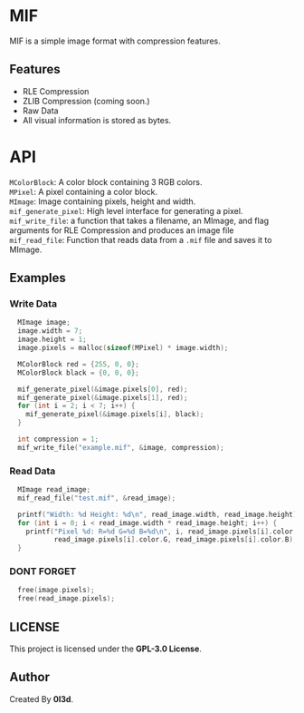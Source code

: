 # MIF

MIF is a simple image format with compression features.

## Features

- RLE Compression
- ZLIB Compression (coming soon.)
- Raw Data
- All visual information is stored as bytes.

# API

`MColorBlock`: A color block containing 3 RGB colors.  
`MPixel`: A pixel containing a color block.  
`MImage`: Image containing pixels, height and width.  
`mif_generate_pixel`: High level interface for generating a pixel.  
`mif_write_file`: a function that takes a filename, an MImage, and flag arguments for RLE Compression and produces an image file  
`mif_read_file`: Function that reads data from a `.mif` file and saves it to MImage.

## Examples

### Write Data

```c
  MImage image;
  image.width = 7;
  image.height = 1;
  image.pixels = malloc(sizeof(MPixel) * image.width);

  MColorBlock red = {255, 0, 0};
  MColorBlock black = {0, 0, 0};

  mif_generate_pixel(&image.pixels[0], red);
  mif_generate_pixel(&image.pixels[1], red);
  for (int i = 2; i < 7; i++) {
    mif_generate_pixel(&image.pixels[i], black);
  }

  int compression = 1;
  mif_write_file("example.mif", &image, compression);
```

### Read Data

```c
  MImage read_image;
  mif_read_file("test.mif", &read_image);

  printf("Width: %d Height: %d\n", read_image.width, read_image.height);
  for (int i = 0; i < read_image.width * read_image.height; i++) {
    printf("Pixel %d: R=%d G=%d B=%d\n", i, read_image.pixels[i].color.R,
           read_image.pixels[i].color.G, read_image.pixels[i].color.B);
  }
```

### DONT FORGET

```c
  free(image.pixels);
  free(read_image.pixels);
```

## LICENSE

This project is licensed under the **GPL-3.0 License**.

## Author

Created By **0l3d**.
